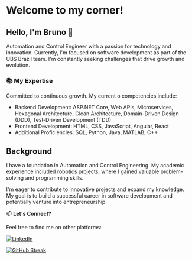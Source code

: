 # Welcome to my corner! 

## Hello, I'm Bruno 👋

Automation and Control Engineer with a passion for technology and innovation. Currently, I'm focused on software development as part of the UBS Brazil team. I'm constantly seeking challenges that drive growth and evolution.

### 📚 **My Expertise**

Committed to continuous growth. My current o competencies include:

- Backend Development: ASP.NET Core, Web APIs, Microservices, Hexagonal Architecture, Clean Architecture, Domain-Driven Design (DDD), Test-Driven Development (TDD)
- Frontend Development: HTML, CSS, JavaScript, Angular, React
- Additional Proficiencies: SQL, Python, Java, MATLAB, C++

## Background

I have a foundation in Automation and Control Engineering. My academic experience included robotics projects, where I gained valuable problem-solving and programming skills.

I'm eager to contribute to innovative projects and expand my knowledge. My goal is to build a successful career in software development and potentially venture into entrepreneurship.

📫 **Let's Connect?**

Feel free to find me on other platforms:

[![LinkedIn](https://img.shields.io/badge/LinkedIn-000?style=for-the-badge&logo=linkedin&logoColor=0E76A8)](https://www.linkedin.com/in/brunofreitasv/)

[![GitHub Streak](https://streak-stats.demolab.com/?user=brunofreitasv&theme=bear&background=000&border=30A3DC&dates=FFF)](https://git.io/streak-stats)
